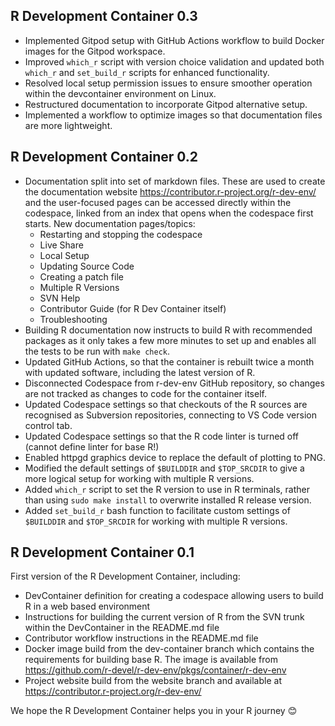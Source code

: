 ## R Development Container 0.3

- Implemented Gitpod setup with GitHub Actions workflow to build Docker images for the Gitpod workspace.
- Improved `which_r` script with version choice validation and updated both `which_r` and `set_build_r` scripts for enhanced functionality.
- Resolved local setup permission issues to ensure smoother operation within the devcontainer environment on Linux.
- Restructured documentation to incorporate Gitpod alternative setup.
- Implemented a workflow to optimize images so that documentation files are more lightweight.



## R Development Container 0.2

- Documentation split into set of markdown files. These are used to create the documentation website https://contributor.r-project.org/r-dev-env/ and the user-focused pages can be accessed directly within the codespace, linked from an index that opens when the codespace first starts. New documentation pages/topics:
    - Restarting and stopping the codespace
    - Live Share
    - Local Setup
    - Updating Source Code
    - Creating a patch file
    - Multiple R Versions
    - SVN Help
    - Contributor Guide (for R Dev Container itself)
    - Troubleshooting
- Building R documentation now instructs to build R with recommended packages as it only takes a few more minutes to set up and enables all the tests to be run with `make check`.
- Updated GitHub Actions, so that the container is rebuilt twice a month with updated software, including the latest version of R.
- Disconnected Codespace from r-dev-env GitHub repository, so changes are not tracked as changes to code for the container itself.
- Updated Codespace settings so that checkouts of the R sources are recognised as Subversion repositories, connecting to VS Code version control tab.
- Updated Codespace settings so that the R code linter is turned off (cannot define linter for base R!)
- Enabled httpgd graphics device to replace the default of plotting to PNG.
- Modified the default settings of `$BUILDDIR` and `$TOP_SRCDIR` to give a more logical setup for working with multiple R versions.
- Added `which_r` script to set the R version to use in R terminals, rather than using `sudo make install` to overwrite installed R release version.
- Added `set_build_r` bash function to facilitate custom settings of `$BUILDDIR` and `$TOP_SRCDIR` for working with multiple R versions.

## R Development Container 0.1

First version of the R Development Container, including:
- DevContainer definition for creating a codespace allowing users to build R in a web based environment
- Instructions for building the current version of R from the SVN trunk within the DevContainer in the README.md file
- Contributor workflow instructions in the README.md file
- Docker image build from the dev-container branch which contains the requirements for building base R. The image is available from https://github.com/r-devel/r-dev-env/pkgs/container/r-dev-env
- Project website build from the website branch and available at https://contributor.r-project.org/r-dev-env/
  
We hope the R Development Container helps you in your R journey 😊
